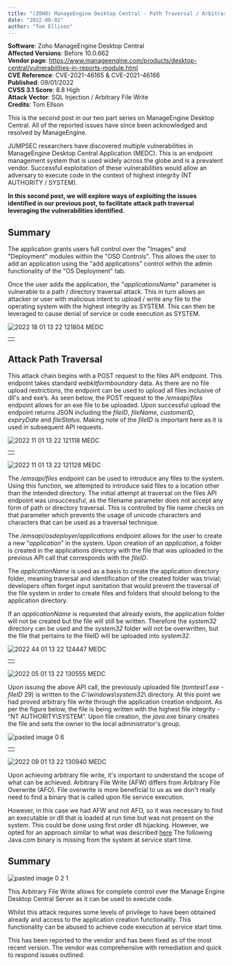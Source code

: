 ```yaml
---
title: "(ZOHO) ManageEngine Desktop Central - Path Traversal / Arbitrary File Write"
date: "2022-08-02"
author: "Tom Ellison"
---
```


**Software**: Zoho ManageEngine Desktop Central  
**Affected Versions**: Before 10.0.662  
**Vendor page**: https://www.manageengine.com/products/desktop-central/vulnerabilities-in-reports-module.html  
**CVE Reference**: CVE-2021-46165 & CVE-2021-46166  
**Published**: 09/01/2022  
**CVSS 3.1 Score**: 8.8 High  
**Attack Vector**: SQL Injection / Arbitrary File Write  
**Credits**: Tom Ellson

This is the second post in our two part series on ManageEngine Desktop Central. All of the reported issues have since been acknowledged and resolved by ManageEngine.

JUMPSEC researchers have discovered multiple vulnerabilities in ManageEngine Desktop Central Application (MEDC). This is an endpoint management system that is used widely across the globe and is a prevalent vendor. Successful exploitation of these vulnerabilities would allow an adversary to execute code in the context of highest integrity (NT AUTHORITY / SYSTEM).

**In this second post, we will explore ways of exploiting the issues identified in our previous post, to facilitate attack path traversal leveraging the vulnerabilities identified.**

## **Summary**

The application grants users full control over the "Images" and "Deployment" modules within the "OSD Controls". This allows the user to add an application using the "add applications" control within the admin functionality of the "OS Deployment" tab.

Once the user adds the application, the "_applicationsName_" parameter is vulnerable to a path / directory traversal attack. This in turn allows an attacker or user with malicious intent to upload / write any file to the operating system with the highest integrity as SYSTEM. This can then be leveraged to cause denial of service or code execution as SYSTEM.

![2022 18 01 13 22 121804 MEDC](images/2022-18-01-13-22-121804-MEDC-1024x186.png)

<table><tbody><tr><td></td></tr></tbody></table>

## **Attack Path Traversal**

This attack chain begins with a POST request to the files API endpoint. This endpoint takes standard _webkitformboundary_ data. As there are no file upload restrictions, the endpoint can be used to upload all files inclusive of dll's and exe’s. As seen below, the POST request to the _/emsapi/files_ endpoint allows for an exe file to be uploaded. Upon successful upload the endpoint returns JSON including the _fileID_, _fileName_, _customerID_, _expiryDate_ and _fileStatus_. Making note of the _fileID_ is important here as it is used in subsequent API requests.

![2022 11 01 13 22 121118 MEDC](images/2022-11-01-13-22-121118-MEDC.png)

<table><tbody><tr><td></td></tr></tbody></table>

![2022 11 01 13 22 121128 MEDC](images/2022-11-01-13-22-121128-MEDC.png)

  
The _/emsapi/files_ endpoint can be used to introduce any files to the system. Using this function, we attempted to introduce said files to a location other than the intended directory. The initial attempt at traversal on the files API endpoint was unsuccessful, as the filename parameter does not accept any form of path or directory traversal. This is controlled by file name checks on that parameter which prevents the usage of unicode characters and characters that can be used as a traversal technique.

The _/emsapi/osdeployer/applications_ endpoint allows for the user to create a new “_application_” in the system. Upon creation of an _application_, a folder is created in the applications directory with the file that was uploaded in the previous API call that corresponds with the _fileID_.

The _applicationName_ is used as a basis to create the application directory folder, meaning traversal and identification of the created folder was trivial; developers often forget input sanitation that would prevent the traversal of the file system in order to create files and folders that should belong to the application directory.

If an _applicationName_ is requested that already exists, the application folder will not be created but the file will still be written. Therefore the _system32_ directory can be used and the _system32_ folder will not be overwritten, but the file that pertains to the fileID will be uploaded into _system32_.

![2022 44 01 13 22 124447 MEDC](images/2022-44-01-13-22-124447-MEDC.png)

<table><tbody><tr><td></td></tr></tbody></table>

![2022 05 01 13 22 130555 MEDC](images/2022-05-01-13-22-130555-MEDC.png)

Upon issuing the above API call, the previously uploaded file (_tomtest1.exe_ - _fileID_ 29) is written to the _C:\\windows\\system32_\\ directory. At this point we had proved arbitrary file write through the application creation endpoint. As per the figure below, the file is being written with the highest file integrity - “NT AUTHORITY\\SYSTEM”. Upon file creation, the _java.exe_ binary creates the file and sets the owner to the local administrator's group.

![pasted image 0 6](images/pasted-image-0-6-1024x554.png)

<table><tbody><tr><td></td></tr></tbody></table>

![2022 09 01 13 22 130940 MEDC](images/2022-09-01-13-22-130940-MEDC.png)

Upon achieving arbitrary file write, it's important to understand the scope of what can be achieved. Arbitrary File Write (AFW) differs from Arbitrary File Overwrite (AFO). File overwrite is more beneficial to us as we don't really need to find a binary that is called upon file service execution. 

However, in this case we had AFW and not AFO, so it was necessary to find an executable or dll that is loaded at run time but was not present on the system. This could be done using first order dll hijacking. However, we opted for an approach similar to what was described [here](http://google.com) The following Java.com binary is missing from the system at service start time.

## **Summary**

![pasted image 0 2 1](images/pasted-image-0-2-1.png)

This Arbitrary File Write allows for complete control over the Manage Engine Desktop Central Server as it can be used to execute code.

Whilst this attack requires some levels of privilege to have been obtained already and access to the application creation functionality. This functionality can be abused to achieve code execution at service start time. 

This has been reported to the vendor and has been fixed as of the most recent version. The vendor was comprehensive with remediation and quick to respond issues outlined.
